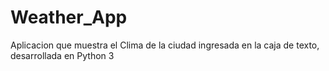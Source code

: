 # Weather_App
Aplicacion que muestra el Clima de la ciudad ingresada en la caja de texto, desarrollada en Python 3
